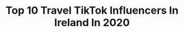 ---
title: Top 10 Travel TikTok Influencers In Ireland In 2020
description: >-
  Find top travel TikTok influencers in Ireland in 2020. Most popular hashtags: #travel #lockdown #sunset #tiktok.
platform: TikTok
profiles:
  - username: "jattii0"
    fullname: >-
      KB
    location: "Ireland"
    followers: 63721
    engagement: 1730
    commentsToLikes: 0.078261
    id: cka0qrp8bdroy0i781r2p49gj
    verified: false
    hashtags: "#dublin, #pimple, #reward, #jatti"
  - username: "theemeraldisleofireland"
    fullname: >-
      Ireland ☘
    location: "Ireland"
    followers: 3908
    engagement: 652
    commentsToLikes: 0.015369
    id: ck9eul5u5ec7o0j78r18kush3
    verified: false
    hashtags: "#emeraldilse, #kylemoreabbey, #nephin, #northernireland"
  - username: "andy_maher"
    fullname: >-
      Andy Maher
    location: "Ireland"
    followers: 16334
    engagement: 752
    commentsToLikes: 0.016620
    id: ck8kd37l241cu0j7896art1tu
    verified: false
    hashtags: "#follow, #tiktokmemes, #golf, #ukcomedy"
  - username: "yahyabuisir"
    fullname: >-
      Yahya Buisir
    location: "Ireland"
    followers: 238390
    engagement: 1898
    commentsToLikes: 0.020794
    id: ck8kmur3gaauz0j78fuv4jfle
    verified: false
    hashtags: "#foryoupage, #libyan, #islamicreminder, #halagang"
  - username: "peterk_"
    fullname: >-
      Peter Kellaghan 
    location: "Ireland"
    followers: 7256
    engagement: 833
    commentsToLikes: 0.111164
    id: ck9n8yjl98zwe0j782xzcxmxg
    verified: false
    hashtags: "#concert, #guys, #corona, #fetch"
  - username: "roro_the_terrible"
    fullname: >-
      Róseph Róestar
    location: "Ireland"
    followers: 9092
    engagement: 1171
    commentsToLikes: 0.022241
    id: cka0y10889g0o0i78v7ovu0ih
    verified: false
    hashtags: "#geraltofrivia, #weeb, #petsoftiktok, #roseofcovid19"
  - username: "muratcork"
    fullname: >-
      muratcork
    location: "Ireland"
    followers: 2754
    engagement: 1084
    commentsToLikes: 0.061075
    id: ck9v0mds4dat40j783qrhb0c1
    verified: false
    hashtags: "#discoverireland, #liverpool, #neildiamond, #foryou"
  - username: "vinilobo_"
    fullname: >-
      Vinicius Lobo
    location: "Ireland"
    followers: 40212
    engagement: 926
    commentsToLikes: 0.023588
    id: ck9fbgrnjfaka0j78226pujpj
    verified: false
    hashtags: "#fotos, #felizdiadasmaes, #airport, #model"
  - username: "lkellwi"
    fullname: >-
      Luke
    location: "Ireland"
    followers: 9715
    engagement: 772
    commentsToLikes: 0.013205
    id: ck9eul5epec2w0j784f6smewt
    verified: false
    hashtags: "#xyzbca, #discoverireland, #quarantine, #adventure"
  - username: "luxuryaf"
    fullname: >-
      LuxuryAF
    location: "Ireland"
    followers: 153382
    engagement: 790
    commentsToLikes: 0.012803
    id: cka0qzzkievkq0i78snvqcm34
    verified: false
    hashtags: "#holiday, #hoverboard, #rolex, #drake"
---